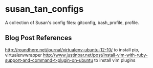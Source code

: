 susan_tan_configs
=================

A collection of Susan's config files: gitconfig, bash_profile, profile.

Blog Post References
----------------------
http://roundhere.net/journal/virtualenv-ubuntu-12-10/ to install pip, virtualenvwrapper
http://www.justinbar.net/post/install-vim-with-ruby-support-and-command-t-plugin-on-ubuntu to install vim plugins
